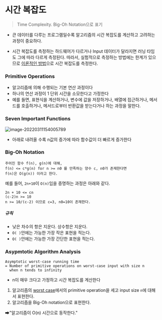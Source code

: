 # 시간 복잡도

> Time Complexity. Big-Oh Notation으로 표기

- 큰 데이터를 다루는 프로그램일수록 알고리즘의 시간 복잡도를 계산하고 고려하는 과정이 중요하다.

- 시간 복잡도를 측정하는 하드웨어가 다르거나 Input 데이터가 달라지면 러닝 타임도 그에 따라 다르게 측정된다. 따라서, 실험적으로 측정하는 방법에는 한계가 있으므로 <u>이론적인 방법</u>으로 시간 복잡도를 측정한다.



### Primitive Operations

- 알고리즘에 의해 수행되는 기본 연산 과정이다
- 하나의 연산 과정이 1 단위 시간을 소모한다고 가정한다
- 예를 들면, 표현식을 계산하거나, 변수에 값을 저장하거나, 배열에 접근하거나, 메서드를 호출하거나, 메서드로부터 반환값을 받는다거나 하는 과정을 말한다.



### Seven Important Functions

![image-20220311154005789](C:\Users\sungi\TIL\Algorithm\assets\image-20220311154005789.png)

- 아래로 내려올 수록 n값의 증가에 따라 함수값이 더 빠르게 증가한다



### Big-Oh Notation

```
주어진 함수 f(n), g(n)에 대해,
f(n) <= c*g(n) for n >= n0 를 만족하는 양수 c, n0가 존재한다면
f(n)은 O(g(n)) 이라고 한다.
```

예를 들어, `2n+10`이 `O(n)`임을 증명하는 과정은 아래와 같다.

```
2n + 10 <= cn
(c-2)n >= 10
n >= 10/(c-2) 이므로 c=3, n0=10이 존재한다.
```

##### 규칙

- 낮은 차수의 항은 지운다. 상수항은 지운다.
- `O( )`안에는 가능한 가장 작은 표현을 적는다.
- `O( )`안에는 가능한 가장 간단한 표현을 적는다.



### Asypmtotic Algorithm Analysis

```
Asymptotic worst-case running time
= Number of primitive operations on worst-case input with size n
  when n tends to infinity
```

- n이 매우 크다고 가정하고 시간 복잡도를 계산한다

1. 알고리즘의 <u>worst case</u>에서의 primitive operation을 세고 input size `n`에 대해서 표현한다.
2. 알고리즘을 Big-Oh notation으로 표현한다. 

➡"알고리즘이 O(n) 시간으로 동작한다."